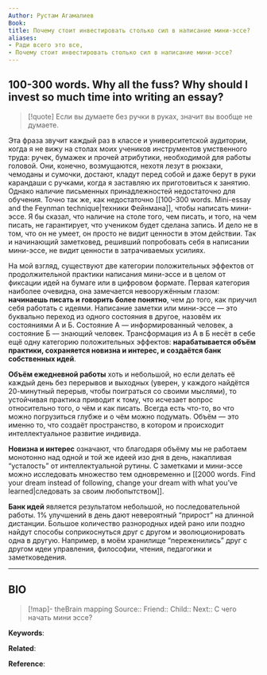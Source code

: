 ```yaml
---
Author: Рустам Агамалиев
Book: 
title: Почему стоит инвестировать столько сил в написание мини-эссе?
aliases:
- Ради всего это все,
- Почему стоит инвестировать столько сил в написание мини-эссе?
---
```


## 100-300 words. Why all the fuss? Why should I invest so much time into writing an essay?

> [!quote]
> Если вы думаете без ручки в руках, значит вы вообще не думаете.

Эта фраза звучит каждый раз в классе и университетской аудитории, когда я не вижу на столах моих учеников инструментов умственного труда: ручек, бумажек и прочей атрибутики, необходимой для работы головой. Они, конечно, возмущаются, нехотя лезут в рюкзаки, чемоданы и сумочки, достают, кладут перед собой и даже берут в руки карандаши с ручками, когда я заставляю их приготовиться к занятию. Однако наличие письменных принадлежностей недостаточно для обучения. Точно так же, как недостаточно [[100-300 words. Mini-essay and the Feynman technique|техники Фейнмана]], чтобы написать мини-эссе. Я бы сказал, что наличие на столе того, чем писать, и того, на чем писать, не гарантирует, что учеником будет сделана запись. И дело не в том, что он не умеет, он просто не видит ценности в этом действии. Так и начинающий заметковед, решивший попробовать себя в написании мини-эссе, не видит ценности в затрачиваемых усилиях.

На мой взгляд, существуют две категории положительных эффектов от продолжительной практики написания мини-эссе и в целом от фиксации идей на бумаге или в цифровом формате. Первая категория наиболее очевидна, она замечается невооружённым глазом: **начинаешь писать и говорить более понятно**, чем до того, как приучил себя работать с идеями. Написание заметки или мини-эссе — это буквально переход из одного состояния в другое, назовём их состояниями А и Б. Состояние А — информированный человек, а состояние Б — знающий человек. Трансформация из А в Б несёт в себе ещё одну категорию положительных эффектов: **нарабатывается объём практики, сохраняется новизна и интерес, и создаётся банк собственных идей**.

**Объём ежедневной работы** хоть и небольшой, но если делать её каждый день без перерывов и выходных (уверен, у каждого найдётся 20-минутный перерыв, чтобы поиграться со своими мыслями), то устойчивая практика приводит к тому, что исчезает вопрос относительно того, о чём и как писать. Всегда есть что-то, во что можно погрузиться глубже и о чём можно подумать. Объём — это именно то, что создаёт пространство, в котором и происходит интеллектуальное развитие индивида.

**Новизна и интерес** означают, что благодаря объёму мы не работаем монотонно над одной и той же идеей изо дня в день, накапливая “усталость” от интеллектуальной рутины. С заметками и мини-эссе можно исследовать множество тем одновременно и [[2000 words. Find your dream instead of following, change your dream with what you’ve learned|следовать за своим любопытством]].

**Банк идей** является результатом небольшой, но последовательной работы. 1% улучшений в день дают невероятный “прирост” на длинной дистанции. Большое количество разнородных идей рано или поздно найдут способы соприкоснуться друг с другом и эволюционировать одна в другую. Например, в моём хранилище “переженились” друг с другом идеи управления, философии, чтения, педагогики и заметковедения.

***
## BIO
> [!map]- theBrain mapping
> Source::
> Friend::
> Child::
> Next:: С чего начать мини эссе?

**Keywords**:

**Related**:

**Reference**: 